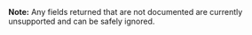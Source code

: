 <div markdown="span" class="alert alert-info" role="alert"><i class="fa fa-info-circle"></i> <b>Note:</b> Any fields returned that are not documented are currently unsupported and can be safely ignored.</div>
